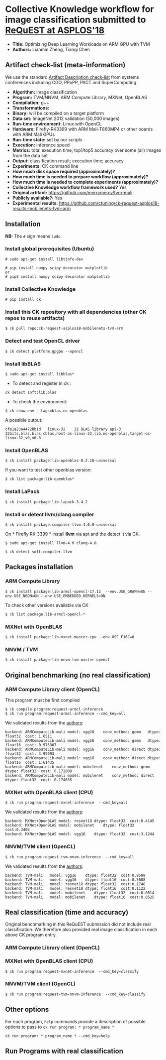 # Collective Knowledge workflow for image classification submitted to [ReQuEST at ASPLOS'18](http://cknowledge.org/request-cfp-asplos2018.html)

* **Title:** Optimizing Deep Learning Workloads on ARM GPU with TVM
* **Authors:** Lianmin Zheng, Tianqi Chen

## Artifact check-list (meta-information)

We use the standard [Artifact Description check-list](http://ctuning.org/ae/submission_extra.html) from systems conferences including CGO, PPoPP, PACT and SuperComputing.

* **Algorithm:** image classification
* **Program:** TVM/NNVM, ARM Compute Library, MXNet, OpenBLAS
* **Compilation:** g++
* **Transformations:**
* **Binary:** will be compiled on a target platform
* **Data set:** ImageNet 2012 validation (50,000 images)
* **Run-time environment:** Linux with OpenCL
* **Hardware:** Firefly-RK3399 with ARM Mali-T860MP4 or other boards with ARM Mali GPUs
* **Run-time state:** set by our scripts
* **Execution:** inference speed
* **Metrics:** total execution time; top1/top5 accuracy over some (all) images from the data set
* **Output:** classification result; execution time; accuracy
* **Experiments:** CK command line
* **How much disk space required (approximately)?** 
* **How much time is needed to prepare workflow (approximately)?** 
* **How much time is needed to complete experiments (approximately)?**
* **Collective Knowledge workflow framework used?** Yes
* **Original artifact:** https://github.com/merrymercy/tvm-mali
* **Publicly available?:** Yes
* **Experimental results:** https://github.com/ctuning/ck-request-asplos18-results-mobilenets-tvm-arm

## Installation 

**NB:** The `#` sign means `sudo`.

### Install global prerequisites (Ubuntu)

```
# sudo apt-get install libtinfo-dev 
```

```
# pip install numpy scipy decorator matplotlib
or
# pip3 install numpy scipy decorator matplotlib
```


### Install Collective Knowledge
```
# pip install ck
```

### Install this CK repository with all dependencies (other CK repos to reuse artifacts)
```
$ ck pull repo:ck-request-asplos18-mobilenets-tvm-arm
```

### Detect and test OpenCL driver
```
$ ck detect platform.gpgpu --opencl 
```


### Install libBLAS
```
$ sudo apt-get install libblas*
```

* To detect and register in ck :
```
ck detect soft:lib.blas
```

* To check the environment:
```
$ ck show env --tags=blas,no-openblas
```

A possible output:

``
cfe1e23a4472bb1d   linux-32    32 BLAS library api-3    32bits,blas,blas,cblas,host-os-linux-32,lib,no-openblas,target-os-linux-32,v0,v0.3
``

### Install OpenBLAS

```
$ ck install package:lib-openblas-0.2.18-universal
```

If you want to test other openblas version:

```
$ ck list package:lib-openblas* 
```


### Install LaPack

```
$ ck install package:lib-lapack-3.4.2
```

### Install or detect llvm/clang compiler

```
$ ck install package:compiler-llvm-4.0.0-universal
```

On * Firefly RK-3399 * install **llvm** via apt and the detect it via CK.

```
$ sudo apt-get install llvm-4.0 clang-4.0
```

```
$ ck detect soft:compiler.llvm 
```

## Packages installation

### ARM Compute Library

```
$ ck install package:lib-armcl-opencl-17.12  --env.USE_GRAPH=ON --env.USE_NEON=ON --env.USE_EMBEDDED_KERNELS=ON 
```

To check other versions available via CK 

```
$ ck list package:lib-armcl-opencl-* 
```

### MXNet with OpenBLAS

```
$ ck install package:lib-mxnet-master-cpu --env.USE_F16C=0
```

### NNVM / TVM 

```
$ ck install package:lib-nnvm-tvm-master-opencl 
```

## Original benchmarking (no real classification)

### ARM Compute Library client (OpenCL)
This program must be first compiled

```
$ ck compile program:request-armcl-inference 
$ ck run program:request-armcl-inference --cmd_key=all
```

We validated results from the [authors](https://github.com/merrymercy/tvm-mali):

```
backend: ARMComputeLib-mali	model: vgg16	conv_method: gemm	dtype: float32	cost: 1.6511
backend: ARMComputeLib-mali	model: vgg16	conv_method: gemm	dtype: float16	cost: 0.976307
backend: ARMComputeLib-mali	model: vgg16	conv_method: direct	dtype: float32	cost: 3.99093
backend: ARMComputeLib-mali	model: vgg16	conv_method: direct	dtype: float16	cost: 1.61435
backend: ARMComputeLib-mali	model: mobilenet	conv_method: gemm	dtype: float32	cost: 0.172009
backend: ARMComputeLib-mali	model: mobilenet	conv_method: direct	dtype: float32	cost: 0.174635
```

### MXNet with OpenBLAS client (CPU)

``` 
$ ck run program:request-mxnet-inference  --cmd_key=all
```

We validated results from the [authors](https://github.com/merrymercy/tvm-mali):

```
backend: MXNet+OpenBLAS	model: resnet18	dtype: float32	cost:0.4145
backend: MXNet+OpenBLAS	model: mobilenet	dtype: float32	cost:0.3408
backend: MXNet+OpenBLAS	model: vgg16	dtype: float32	cost:3.1244
```

### NNVM/TVM client (OpenCL)

```
$ ck run program:request-tvm-nnvm-inference  --cmd_key=all 
```

We validated results from the [authors](https://github.com/merrymercy/tvm-mali):

```
backend: TVM-mali	model: vgg16	dtype: float32	cost:0.9599
backend: TVM-mali	model: vgg16	dtype: float16	cost:0.5688
backend: TVM-mali	model: resnet18	dtype: float32	cost:0.1748
backend: TVM-mali	model: resnet18	dtype: float16	cost:0.1122
backend: TVM-mali	model: mobilenet	dtype: float32	cost:0.0814
backend: TVM-mali	model: mobilenet	dtype: float16	cost:0.0525
```

## Real classification (time and accuracy)

Original benchmarking in this ReQuEST submission did not include real classification. 
We therefore also provided real image classification in each above CK program entry.

### ARM Compute Library client (OpenCL)





### MXNet with OpenBLAS client (CPU)

``` 
$ ck run program:request-mxnet-inference  --cmd_key=classify
```

### NNVM/TVM client (OpenCL)


```
$ ck run program:request-tvm-nnvm-inference  --cmd_key=classify 
```


## Other options 
For each program, ```help``` commands provide a description of possible options to pass to ```ck run program: * program_name *```

``` 
ck run program: * program_name * --cmd_key=help 
```



## Run Programs with real classification 
